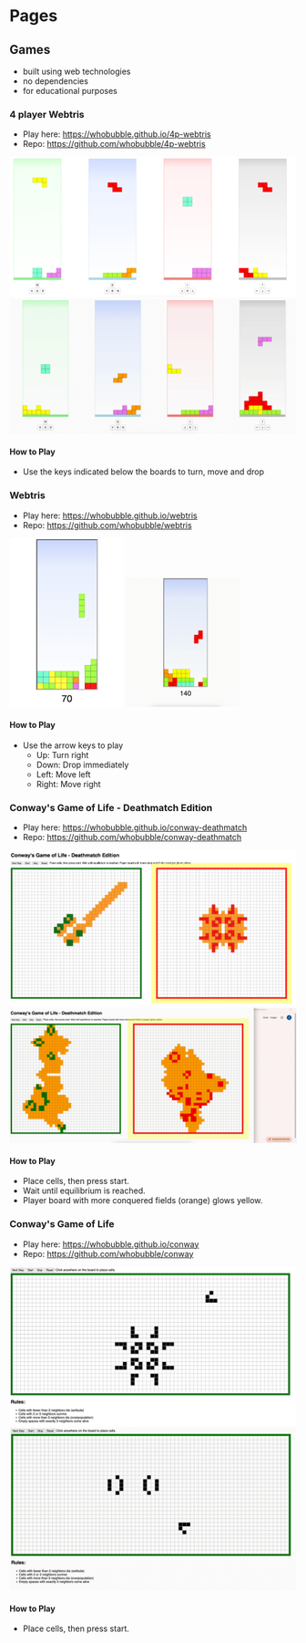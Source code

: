 # Pages

## Games
* built using web technologies
* no dependencies
* for educational purposes

### 4 player Webtris

* Play here: https://whobubble.github.io/4p-webtris
* Repo: https://github.com/whobubble/4p-webtris

![4p-webtris](4p-webtris.png)
![4p-webtris](4p-webtris.gif)

#### How to Play

* Use the keys indicated below the boards to turn, move and drop

### Webtris

* Play here: https://whobubble.github.io/webtris
* Repo: https://github.com/whobubble/webtris

<img src="webtris.png" alt="webtris" style="width:200px;"/>
<img src="webtris.gif" alt="webtris" style="width:200px;"/>

#### How to Play

* Use the arrow keys to play
   * Up: Turn right
   * Down: Drop immediately
   * Left: Move left
   * Right: Move right

### Conway's Game of Life - Deathmatch Edition

* Play here: https://whobubble.github.io/conway-deathmatch
* Repo: https://github.com/whobubble/conway-deathmatch

![conway-deathmatch](conway-deathmatch.png)
![conway-deathmatch](conway-deathmatch.gif)

#### How to Play

* Place cells, then press start. 
* Wait until equilibrium is reached.
* Player board with more conquered fields (orange) glows yellow.

### Conway's Game of Life

* Play here: https://whobubble.github.io/conway
* Repo: https://github.com/whobubble/conway


![conway](conway.png)
![conway](conway.gif)

#### How to Play
* Place cells, then press start. 
